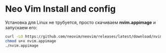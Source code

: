 # Neo Vim Install and config
Установка для Linux не трубуется, просто скачиваем **nvim.appimage** и запускаем его:
```bash
curl -LO https://github.com/neovim/neovim/releases/latest/download/nvim.appimage
chmod u+x nvim.appimage
./nvim.appimage
```
